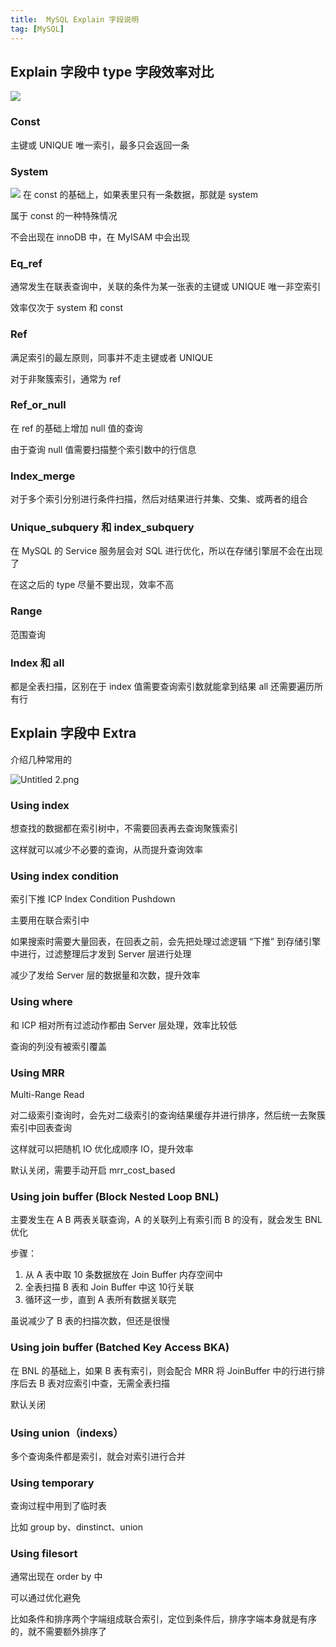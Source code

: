 ```yaml
---
title:  MySQL Explain 字段说明
tag: [MySQL]
---
```


## Explain 字段中 type 字段效率对比

![](https://cdn.jsdelivr.net/gh/logycoconut/pic-repo/code/mysql/20230724212815.png)

### Const

主键或 UNIQUE 唯一索引，最多只会返回一条

### System

![](https://cdn.jsdelivr.net/gh/logycoconut/pic-repo/code/mysql/explain.png)
在 const 的基础上，如果表里只有一条数据，那就是 system

属于 const 的一种特殊情况

不会出现在 innoDB 中，在 MyISAM 中会出现

### Eq_ref

通常发生在联表查询中，关联的条件为某一张表的主键或 UNIQUE 唯一非空索引

效率仅次于 system 和 const

### Ref

满足索引的最左原则，同事并不走主键或者 UNIQUE

对于非聚簇索引，通常为 ref

### Ref_or_null

在 ref 的基础上增加 null 值的查询

由于查询 null 值需要扫描整个索引数中的行信息

### Index_merge

对于多个索引分别进行条件扫描，然后对结果进行并集、交集、或两者的组合

### Unique_subquery 和 index_subquery

在 MySQL 的 Service 服务层会对 SQL 进行优化，所以在存储引擎层不会在出现了

在这之后的 type 尽量不要出现，效率不高

### Range

范围查询

### Index 和 all

都是全表扫描，区别在于 index 值需要查询索引数就能拿到结果 all 还需要遍历所有行

## Explain 字段中 Extra

介绍几种常用的

![Untitled 2.png](https://cdn.jsdelivr.net/gh/logycoconut/pic-repo/code/mysql/20230724212858.png)

### Using index

想查找的数据都在索引树中，不需要回表再去查询聚簇索引

这样就可以减少不必要的查询，从而提升查询效率

### Using index condition

索引下推 ICP Index Condition Pushdown

主要用在联合索引中

如果搜索时需要大量回表，在回表之前，会先把处理过滤逻辑 “下推” 到存储引擎中进行，过滤整理后才发到 Server 层进行处理

减少了发给 Server 层的数据量和次数，提升效率

### Using where

和 ICP 相对所有过滤动作都由 Server 层处理，效率比较低

查询的列没有被索引覆盖

### Using MRR

Multi-Range Read

对二级索引查询时，会先对二级索引的查询结果缓存并进行排序，然后统一去聚簇索引中回表查询

这样就可以把随机 IO 优化成顺序 IO，提升效率

默认关闭，需要手动开启 mrr_cost_based

### Using join buffer (Block Nested Loop BNL)

主要发生在 A B 两表关联查询，A 的关联列上有索引而 B 的没有，就会发生 BNL 优化

步骤：

1. 从 A 表中取 10 条数据放在 Join Buffer 内存空间中
2. 全表扫描 B 表和 Join Buffer 中这 10行关联
3. 循环这一步，直到 A 表所有数据关联完

虽说减少了 B 表的扫描次数，但还是很慢

### Using join buffer (Batched Key Access BKA)

在 BNL 的基础上，如果 B 表有索引，则会配合 MRR 将 JoinBuffer 中的行进行排序后去 B 表对应索引中查，无需全表扫描

默认关闭

### Using union（indexs）

多个查询条件都是索引，就会对索引进行合并

### Using temporary

查询过程中用到了临时表

比如 group by、dinstinct、union

### Using filesort

通常出现在 order by 中

可以通过优化避免

比如条件和排序两个字端组成联合索引，定位到条件后，排序字端本身就是有序的，就不需要额外排序了
